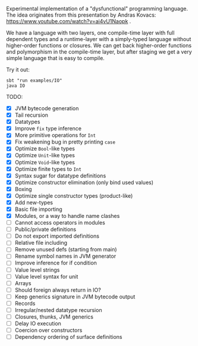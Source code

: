 Experimental implementation of a "dysfunctional" programming language.
The idea originates from this presentation by Andras Kovacs: https://www.youtube.com/watch?v=ai4vU1Naopk .

We have a language with two layers, one compile-time layer with full dependent types and a runtime-layer with a simply-typed language without higher-order functions or closures. We can get back higher-order functions and polymorphism in the compile-time layer, but after staging we get a very simple language that is easy to compile.

Try it out:
```
sbt "run examples/IO"
java IO
```

TODO:
- [x] JVM bytecode generation
- [x] Tail recursion
- [x] Datatypes
- [x] Improve `fix` type inference
- [x] More primitive operations for `Int`
- [x] Fix weakening bug in pretty printing `case`
- [x] Optimize `Bool`-like types
- [x] Optimize `Unit`-like types
- [x] Optimize `Void`-like types
- [x] Optimize finite types to `Int`
- [x] Syntax sugar for datatype definitions
- [x] Optimize constructor elimination (only bind used values)
- [x] Boxing
- [x] Optimize single constructor types (product-like)
- [x] Add new-types
- [x] Basic file importing
- [x] Modules, or a way to handle name clashes
- [ ] Cannot access operators in modules
- [ ] Public/private definitions
- [ ] Do not export imported definitions
- [ ] Relative file including
- [ ] Remove unused defs (starting from main)
- [ ] Rename symbol names in JVM generator
- [ ] Improve inference for if condition
- [ ] Value level strings
- [ ] Value level syntax for unit
- [ ] Arrays
- [ ] Should foreign always return in IO?
- [ ] Keep generics signature in JVM bytecode output
- [ ] Records
- [ ] Irregular/nested datatype recursion
- [ ] Closures, thunks, JVM generics
- [ ] Delay IO execution
- [ ] Coercion over constructors
- [ ] Dependency ordering of surface definitions

